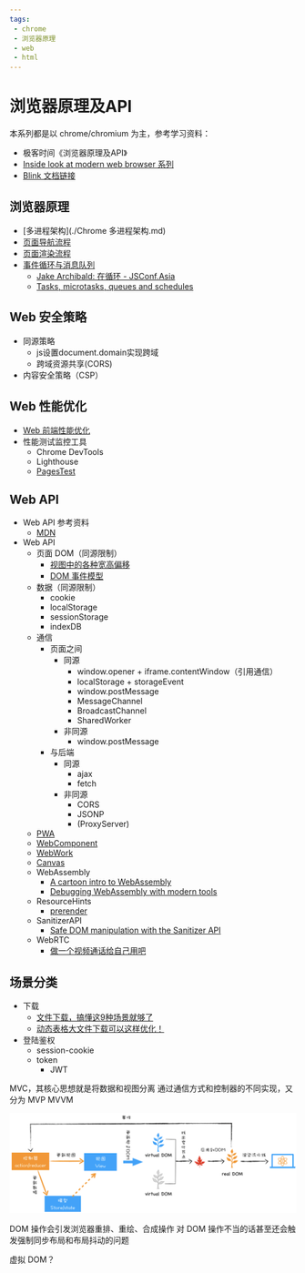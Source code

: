 ```yaml
---
tags:
 - chrome
 - 浏览器原理
 - web
 - html
---
```

# 浏览器原理及API

本系列都是以 chrome/chromium 为主，参考学习资料：
- 极客时间《浏览器原理及API》
- [Inside look at modern web browser 系列](https://developers.google.com/web/updates/2018/09/inside-browser-part1)
- [Blink 文档链接](https://www.chromium.org/blink)

## 浏览器原理

- [多进程架构](./Chrome 多进程架构.md)
- [页面导航流程](./页面导航流程.md)
- [页面渲染流程](./页面渲染流程.md)
- [事件循环与消息队列](./消息队列与事件循环.md)
  - [Jake Archibald: 在循环 - JSConf.Asia](https://www.youtube.com/watch?v=cCOL7MC4Pl0)
  - [Tasks, microtasks, queues and schedules](https://jakearchibald.com/2015/tasks-microtasks-queues-and-schedules/)

## Web 安全策略

- 同源策略
  - js设置document.domain实现跨域
  - 跨域资源共享(CORS)
- 内容安全策略（CSP）

## Web 性能优化

- [Web 前端性能优化](./Web%20前端性能优化.md)
- 性能测试监控工具
  - Chrome DevTools
  - Lighthouse
  - [PagesTest](https://webpagetest.org/)

## Web API

- Web API 参考资料
  - [MDN](https://developer.mozilla.org/)
- Web API
  - 页面 DOM（同源限制）
    - [视图中的各种宽高偏移](./视图中的各种宽高偏移.md)
    - [DOM 事件模型](./DOM%20事件模型.md)
  - 数据（同源限制）
    - cookie
    - localStorage
    - sessionStorage
    - indexDB
  - 通信
    - 页面之间
      - 同源
        - window.opener + iframe.contentWindow（引用通信）
        - localStorage + storageEvent
        - window.postMessage
        - MessageChannel
        - BroadcastChannel
        - SharedWorker
      - 非同源
        - window.postMessage
    - 与后端
      - 同源
        - ajax
        - fetch
      - 非同源
        - CORS
        - JSONP
        - (ProxyServer)
  - [PWA](./PWA.md)
  - [WebComponent](./WebComponent.md)
  - [WebWork](./WebWork.md)
  - [Canvas](./Canvas.md)
  - WebAssembly
    - [A cartoon intro to WebAssembly](https://hacks.mozilla.org/2017/02/a-cartoon-intro-to-webassembly/)
    - [Debugging WebAssembly with modern tools](https://developer.chrome.com/blog/wasm-debugging-2020/)
  - ResourceHints
    - [prerender](https://web.dev/speculative-prerendering/)
  - SanitizerAPI
    - [Safe DOM manipulation with the Sanitizer API](https://web.dev/sanitizer/)
  - WebRTC
    - [做一个视频通话给自己用吧](https://juejin.cn/post/7047309196445876231#heading-18)

## 场景分类

- 下载
  - [文件下载，搞懂这9种场景就够了](https://mp.weixin.qq.com/s/PysSe6MykjYzVrWQCKJXvg)
  - [动态表格大文件下载可以这样优化！](https://mp.weixin.qq.com/s/14bJxJ9U9mG76tw-Z93UqQ)
- 登陆鉴权
  - session-cookie
  - token
    - JWT


MVC，其核心思想就是将数据和视图分离
通过通信方式和控制器的不同实现，又分为
MVP
MVVM

![基于 React 和 Redux 构建 MVC 模型](./images/57897eba6bdf54af31cda81e4d711d4d3a621ceac859a695227275d476ec3576.png) 

DOM 操作会引发浏览器重排、重绘、合成操作
对 DOM 操作不当的话甚至还会触发强制同步布局和布局抖动的问题

虚拟 DOM？

